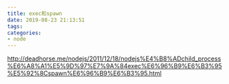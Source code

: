 ```yaml
---
title: exec和spawn
date: 2019-08-23 21:13:51
tags:
categories: 
- node
---
```

http://deadhorse.me/nodejs/2011/12/18/nodejs%E4%B8%ADchild_process%E6%A8%A1%E5%9D%97%E7%9A%84exec%E6%96%B9%E6%B3%95%E5%92%8Cspawn%E6%96%B9%E6%B3%95.html